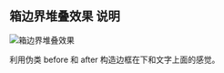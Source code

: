 ## 箱边界堆叠效果 说明

![箱边界堆叠效果](http://pela5ecqg.bkt.clouddn.com/WechatIMG50.png)

利用伪类 before 和 after 构造边框在下和文字上面的感觉。
